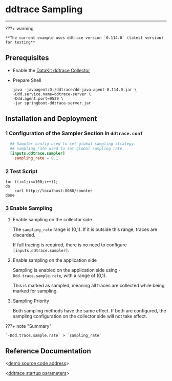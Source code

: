 # ddtrace Sampling

---

???+ warning

    **The current example uses ddtrace version `0.114.0` (latest version) for testing**

## Prerequisites

- Enable the [DataKit ddtrace Collector](/integrations/ddtrace/)

- Prepare Shell

  ```shell
  java -javaagent:D:/ddtrace/dd-java-agent-0.114.0.jar \
  -Ddd.service.name=ddtrace-server \
  -Ddd.agent.port=9529 \
  -jar springboot-ddtrace-server.jar
  ```

## Installation and Deployment

### 1 Configuration of the Sampler Section in `ddtrace.conf`

```toml
  ## Sampler config used to set global sampling strategy.
  ## sampling_rate used to set global sampling rate.
  [inputs.ddtrace.sampler]
    sampling_rate = 0.1
```

### 2 Test Script

```shell
for ((i=1;i<=100;i++)); 
do
	curl http://localhost:8080/counter
done
```

### 3 Enable Sampling

1. Enable sampling on the collector side

   The `sampling_rate` range is (0,1). If it is outside this range, traces are discarded.

   If full tracing is required, there is no need to configure `[inputs.ddtrace.sampler]`.

2. Enable sampling on the application side

   Sampling is enabled on the application side using `-Ddd.trace.sample.rate`, with a range of (0,1).

   This is marked as sampled, meaning all traces are collected while being marked for sampling.

3. Sampling Priority

   Both sampling methods have the same effect. If both are configured, the sampling configuration on the collector side will not take effect.

???+ note "Summary"

    `-Ddd.trace.sample.rate` > `sampling_rate`


## Reference Documentation

<[demo source code address](https://github.com/lrwh/observable-demo/tree/main/springboot-ddtrace-server)>

<[ddtrace startup parameters](/integrations/ddtrace-java/#start-options)>